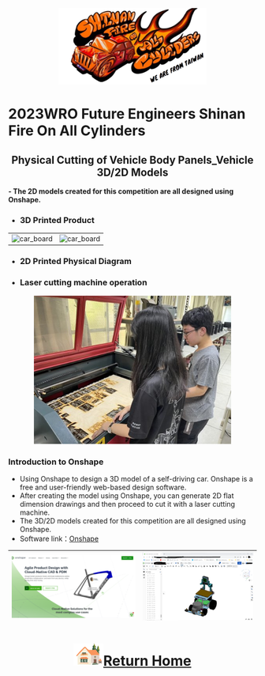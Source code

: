 <div align="center"><img src="../../other/img/logo.png" width="300" alt=" logo"></div>

2023WRO Future Engineers Shinan Fire On All Cylinders  
====
## <div align="center">Physical Cutting of Vehicle Body Panels_Vehicle 3D/2D Models</div>

__- The 2D models created for this competition are all designed using Onshape.__  


- ### 3D Printed Product
<div align="center">
<table>
<tr align="center">
<td><img src="" width="300" alt="car_board"></td>
<td><img src="" width="300" alt="car_board"></td>
</tr>
</table>
</div>

- ### 2D Printed Physical Diagram
  
- ###  Laser cutting machine operation
<div align="center"><img src="./img/hu.jpg" width="400" alt="car_board"></div>

### Introduction to Onshape
- Using  Onshape to design a 3D model of a self-driving car. Onshape is a free and user-friendly web-based design software.
- After creating the model using Onshape, you can generate 2D flat dimension drawings and then proceed to cut it with a laser cutting machine.
- The 3D/2D models created for this competition are all designed using Onshape.  
- Software link：[Onshape](https://www.onshape.com/en/) 

  
|<img src="./img/onshape.png" width="500" alt="Onshape">| <img src="./img/onshpe_3d.png" width="450" alt="Vehicle_cad">|
|:---:|:---:|

# <div align="center">![HOME](../../other/img/Home.png)[Return Home](../../)</div>  
